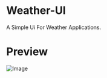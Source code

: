 # Weather-UI
A Simple Ui For Weather Applications.

# Preview
![Image](https://media.discordapp.net/attachments/1075344971911151679/1086115151884849204/image.png)
